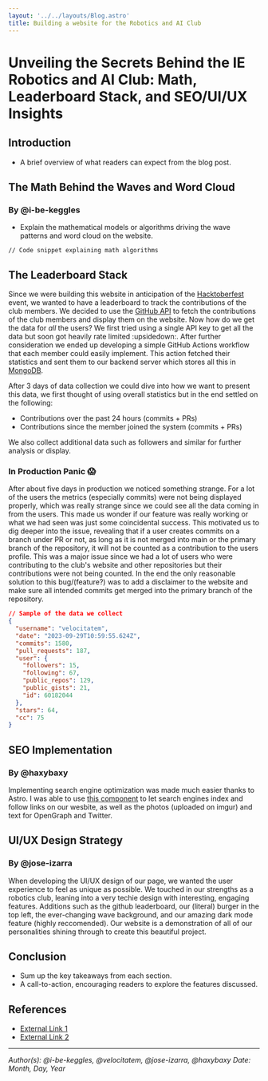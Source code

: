 ```yaml
---
layout: '../../layouts/Blog.astro'
title: Building a website for the Robotics and AI Club
---
```


# Unveiling the Secrets Behind the IE Robotics and AI Club: Math, Leaderboard Stack, and SEO/UI/UX Insights

## Introduction
- A brief overview of what readers can expect from the blog post.

## The Math Behind the Waves and Word Cloud
### By @i-be-keggles
- Explain the mathematical models or algorithms driving the wave patterns and word cloud on the website.

```code
// Code snippet explaining math algorithms
```

## The Leaderboard Stack

Since we were building this website in anticipation of the [Hacktoberfest](hactoberfest.com) event, we wanted to have a leaderboard to track the contributions of the club members. We decided to use the [GitHub API](https://docs.github.com/en/rest) to fetch the contributions of the club members and display them on the website. Now how do we get the data for _all_ the users? We first tried using a single API key to get all the data but soon got heavily rate limited :upsidedown:. After further consideration we ended up developing a simple GitHub Actions workflow that each member could easily implement. This action fetched their statistics and sent them to our backend server which stores all this in [MongoDB]().

After 3 days of data collection we could dive into how we want to present this data, we first thought of using overall statistics but in the end settled on the following:
+ Contributions over the past 24 hours (commits + PRs)
+ Contributions since the member joined the system (commits + PRs)

We also collect additional data such as followers and similar for further analysis or display.

### In Production Panic :scream:
After about five days in production we noticed something strange. For a lot of the users the metrics (especially commits) were not being displayed properly, which was really strange since we could see all the data coming in from the users. This made us wonder if our feature was really working or what we had seen was just some coincidental success.
This motivated us to dig deeper into the issue, revealing that if a user creates commits on a branch under PR or not, as long as it is not merged into main or the primary branch of the repository, it will not be counted as a contribution to the users profile. This was a major issue since we had a lot of users who were contributing to the club's website and other repositories but their contributions were not being counted.
In the end the only reasonable solution to this bug/(feature?) was to add a disclaimer to the website and make sure all intended commits get merged into the primary branch of the repository.

```json
// Sample of the data we collect
{
  "username": "velocitatem",
  "date": "2023-09-29T10:59:55.624Z",
  "commits": 1580,
  "pull_requests": 187,
  "user": {
    "followers": 15,
    "following": 67,
    "public_repos": 129,
    "public_gists": 21,
    "id": 60182044
  },
  "stars": 64,
  "cc": 75
}
```

## SEO Implementation
### By @haxybaxy
Implementing search engine optimization was made much easier thanks to Astro. I was able to use [this component](https://github.com/jonasmerlin/astro-seo) to let search engines index and follow links on our wesbite, as well as the photos (uploaded on imgur) and text for OpenGraph and Twitter. 

## UI/UX Design Strategy
### By @jose-izarra

When developing the UI/UX design of our page, we wanted the user experience to feel as unique as possible. We touched in our strengths as a robotics club, leaning into a very techie design with interesting, engaging features. Additions such as the github leaderboard, our (literal) burger in the top left, the ever-changing wave background, and our amazing dark mode feature (highly reccomended). Our website is a demonstration of all of our personalities shining through to create this beautiful project. 

## Conclusion
- Sum up the key takeaways from each section.
- A call-to-action, encouraging readers to explore the features discussed.

## References
- [External Link 1](https://example.com)
- [External Link 2](https://example.com)

---

_Author(s): @i-be-keggles, @velocitatem, @jose-izarra, @haxybaxy_
_Date: Month, Day, Year_
